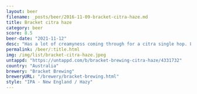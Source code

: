 ```yaml
---
layout: beer
filename: _posts/beer/2016-11-09-bracket-citra-haze.md
title: Bracket citra haze
category: beer
score: 8.5
beer-date: "2021-11-12"
desc: "Has a lot of creamyness coming through for a citra single hop. Light for what it is but still high on the flavour side"
permalink: /beer/:title.html
img: /img/list/bracket-citra-haze.jpeg
untappd: "https://untappd.com/b/bracket-brewing-citra-haze/4331732"
country: "Australia"
brewery: "Bracket Brewing"
breweryURL: "/brewery/bracket-brewing.html"
style: "IPA - New England / Hazy"
---
```

